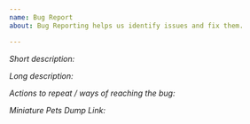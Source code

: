 ```yaml
---
name: Bug Report
about: Bug Reporting helps us identify issues and fix them.

---
```


*Short description:*

*Long description:*

*Actions to repeat / ways of reaching the bug:*

*Miniature Pets Dump Link:*
